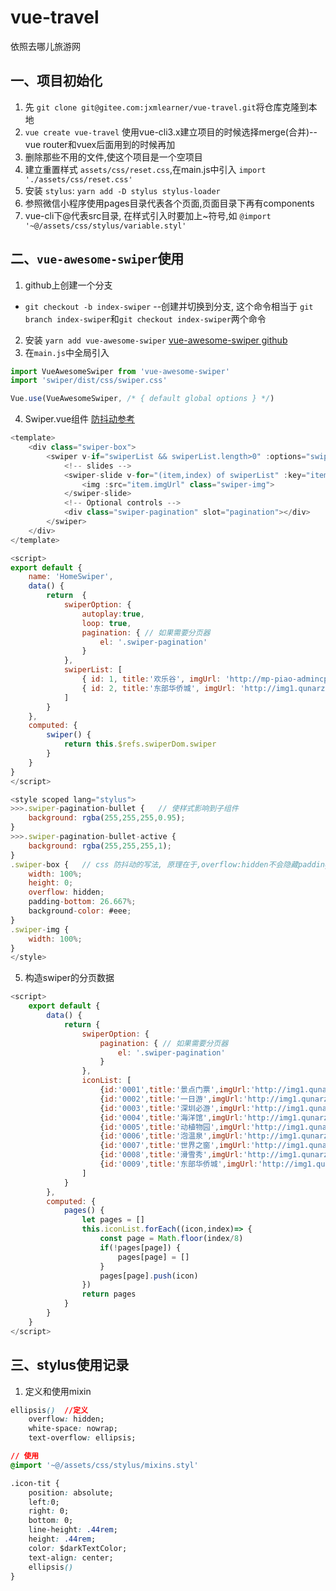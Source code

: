# vue-travel
依照去哪儿旅游网

## 一、项目初始化
1. 先 `git clone git@gitee.com:jxmlearner/vue-travel.git`将仓库克隆到本地
2. `vue create vue-travel` 使用vue-cli3.x建立项目的时候选择merge(合并)--vue router和vuex后面用到的时候再加
3. 删除那些不用的文件,使这个项目是一个空项目
4. 建立重置样式 `assets/css/reset.css`,在main.js中引入 `import './assets/css/reset.css'`
5. 安装 `stylus`: `yarn add -D stylus stylus-loader`
6. 参照微信小程序使用pages目录代表各个页面,页面目录下再有components
7. vue-cli下@代表src目录, 在样式引入时要加上~符号,如 `@import '~@/assets/css/stylus/variable.styl'`

## 二、`vue-awesome-swiper`使用
1. github上创建一个分支 
  - `git checkout -b index-swiper` --创建并切换到分支, 这个命令相当于 `git branch index-swiper`和`git checkout index-swiper`两个命令
2. 安装 `yarn add vue-awesome-swiper`  [vue-awesome-swiper github](https://github.com/surmon-china/vue-awesome-swiper)
3. 在`main.js`中全局引入
```javascript
import VueAwesomeSwiper from 'vue-awesome-swiper'
import 'swiper/dist/css/swiper.css'

Vue.use(VueAwesomeSwiper, /* { default global options } */)
```
4. Swiper.vue组件   [防抖动参考](https://blog.csdn.net/m0_37828249/article/details/80794155)
```javascript
<template>
    <div class="swiper-box">
        <swiper v-if="swiperList && swiperList.length>0" :options="swiperOption" ref="swiperDom">
            <!-- slides -->
            <swiper-slide v-for="(item,index) of swiperList" :key="item.id">
                <img :src="item.imgUrl" class="swiper-img">            
            </swiper-slide>
            <!-- Optional controls -->
            <div class="swiper-pagination" slot="pagination"></div>
        </swiper>
    </div>	
</template>

<script>
export default {
    name: 'HomeSwiper',
    data() {
        return  {
            swiperOption: {
                autoplay:true,
                loop: true,                
                pagination: { // 如果需要分页器
                    el: '.swiper-pagination'                    
                }
            },
            swiperList: [
                { id: 1, title:'欢乐谷', imgUrl: 'http://mp-piao-admincp.qunarzz.com/mp_piao_admin_mp_piao_admin/admin/20191/854b2a57bf7025a0f7c639514665dfe4.jpg_750x200_08fdbadb.jpg'},
                { id: 2, title:'东部华侨城', imgUrl: 'http://img1.qunarzz.com/piao/fusion/1809/61/44400d6591891202.jpg_750x200_7565a05c.jpg'}
            ]
        }
    },
    computed: {
        swiper() {
            return this.$refs.swiperDom.swiper
        }
    }
}
</script>

<style scoped lang="stylus">
>>>.swiper-pagination-bullet {   // 使样式影响到子组件
    background: rgba(255,255,255,0.95);
}
>>>.swiper-pagination-bullet-active {
    background: rgba(255,255,255,1);
}
.swiper-box {   // css 防抖动的写法, 原理在于,overflow:hidden不会隐藏padding的内容, 因为padding的内容也属于盒子模型的内容区域
    width: 100%;
    height: 0;
    overflow: hidden;
    padding-bottom: 26.667%;
    background-color: #eee;
}
.swiper-img {
    width: 100%;
}
</style>
```
5. 构造swiper的分页数据
```javascript
<script>
    export default {
        data() {
            return {
                swiperOption: {              
                    pagination: { // 如果需要分页器
                        el: '.swiper-pagination'                    
                    }
                },
                iconList: [
                    {id:'0001',title:'景点门票',imgUrl:'http://img1.qunarzz.com/piao/fusion/1803/95/f3dd6c383aeb3b02.png',},
                    {id:'0002',title:'一日游',imgUrl:'http://img1.qunarzz.com/piao/fusion/1804/5a/13ceb38dcf262f02.png',},
                    {id:'0003',title:'深圳必游',imgUrl:'http://img1.qunarzz.com/piao/fusion/1804/ff/fdf170ee89594b02.png',},
                    {id:'0004',title:'海洋馆',imgUrl:'http://img1.qunarzz.com/piao/fusion/1803/50/26ffa31b56646402.png',},
                    {id:'0005',title:'动植物园',imgUrl:'http://img1.qunarzz.com/piao/fusion/1803/76/eb88861d78fb9902.png',},
                    {id:'0006',title:'泡温泉',imgUrl:'http://img1.qunarzz.com/piao/fusion/1803/ab/6f7d6e44963c9302.png',},
                    {id:'0007',title:'世界之窗',imgUrl:'http://img1.qunarzz.com/piao/fusion/1803/a6/6d97515091789602.png',},
                    {id:'0008',title:'滑雪秀',imgUrl:'http://img1.qunarzz.com/piao/fusion/1803/fc/b10a6b2e4f0fe102.png',},
                    {id:'0009',title:'东部华侨城',imgUrl:'http://img1.qunarzz.com/piao/fusion/1803/b6/37560ece9c62b502.png',}
                ]
            }
        },
        computed: {
            pages() {
                let pages = []
                this.iconList.forEach((icon,index)=> {
                    const page = Math.floor(index/8)
                    if(!pages[page]) {
                        pages[page] = []
                    }
                    pages[page].push(icon)
                })
                return pages
            }
        }
    }
</script>
```
## 三、stylus使用记录
1. 定义和使用mixin
```css
ellipsis()  //定义
    overflow: hidden;
    white-space: nowrap;
    text-overflow: ellipsis;

// 使用
@import '~@/assets/css/stylus/mixins.styl'

.icon-tit {
    position: absolute;
    left:0;
    right: 0;
    bottom: 0;
    line-height: .44rem;
    height: .44rem;
    color: $darkTextColor;
    text-align: center;
    ellipsis()
}
```